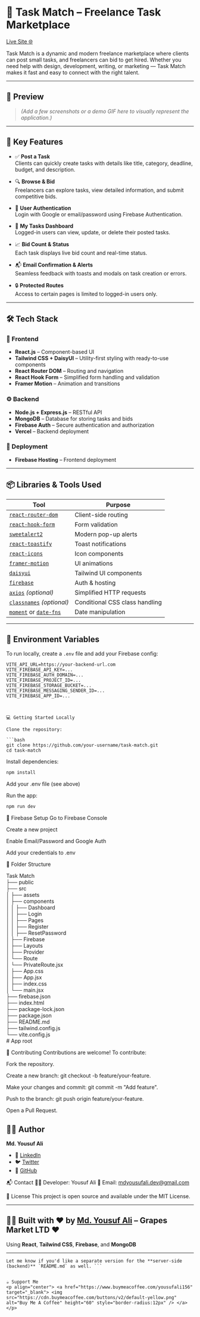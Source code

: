 # 🍇 Task Match – Freelance Task Marketplace

[Live Site 🌐](https://grapes-market.web.app)

Task Match is a dynamic and modern freelance marketplace where clients can post small tasks, and freelancers can bid to get hired. Whether you need help with design, development, writing, or marketing — Task Match makes it fast and easy to connect with the right talent.

---

## 📸 Preview

> *(Add a few screenshots or a demo GIF here to visually represent the application.)*

---

## 🌟 Key Features

- ✅ **Post a Task**  
  Clients can quickly create tasks with details like title, category, deadline, budget, and description.

- 🔍 **Browse & Bid**  
  Freelancers can explore tasks, view detailed information, and submit competitive bids.

- 👤 **User Authentication**  
  Login with Google or email/password using Firebase Authentication.

- 💼 **My Tasks Dashboard**  
  Logged-in users can view, update, or delete their posted tasks.

- 📈 **Bid Count & Status**  
  Each task displays live bid count and real-time status.

- 📬 **Email Confirmation & Alerts**  
  Seamless feedback with toasts and modals on task creation or errors.

- 🔒 **Protected Routes**  
  Access to certain pages is limited to logged-in users only.

---

## 🛠 Tech Stack

### 🔧 Frontend
- **React.js** – Component-based UI
- **Tailwind CSS + DaisyUI** – Utility-first styling with ready-to-use components
- **React Router DOM** – Routing and navigation
- **React Hook Form** – Simplified form handling and validation
- **Framer Motion** – Animation and transitions

### ⚙️ Backend
- **Node.js + Express.js** – RESTful API
- **MongoDB** – Database for storing tasks and bids
- **Firebase Auth** – Secure authentication and authorization
- **Vercel** – Backend deployment

### 🚀 Deployment
- **Firebase Hosting** – Frontend deployment

---

## 📦 Libraries & Tools Used

| Tool | Purpose |
|------|---------|
| [`react-router-dom`](https://www.npmjs.com/package/react-router-dom) | Client-side routing |
| [`react-hook-form`](https://www.npmjs.com/package/react-hook-form) | Form validation |
| [`sweetalert2`](https://www.npmjs.com/package/sweetalert2) | Modern pop-up alerts |
| [`react-toastify`](https://www.npmjs.com/package/react-toastify) | Toast notifications |
| [`react-icons`](https://www.npmjs.com/package/react-icons) | Icon components |
| [`framer-motion`](https://www.npmjs.com/package/framer-motion) | UI animations |
| [`daisyui`](https://www.npmjs.com/package/daisyui) | Tailwind UI components |
| [`firebase`](https://www.npmjs.com/package/firebase) | Auth & hosting |
| [`axios`](https://www.npmjs.com/package/axios) *(optional)* | Simplified HTTP requests |
| [`classnames`](https://www.npmjs.com/package/classnames) *(optional)* | Conditional CSS class handling |
| [`moment`](https://www.npmjs.com/package/moment) or [`date-fns`](https://www.npmjs.com/package/date-fns) | Date manipulation |

---

## 🔐 Environment Variables

To run locally, create a `.env` file and add your Firebase config:

```env
VITE_API_URL=https://your-backend-url.com
VITE_FIREBASE_API_KEY=...
VITE_FIREBASE_AUTH_DOMAIN=...
VITE_FIREBASE_PROJECT_ID=...
VITE_FIREBASE_STORAGE_BUCKET=...
VITE_FIREBASE_MESSAGING_SENDER_ID=...
VITE_FIREBASE_APP_ID=...



💻 Getting Started Locally

Clone the repository:

```bash
git clone https://github.com/your-username/task-match.git
cd task-match
```


Install dependencies:

```bash
npm install
```

Add your .env file (see above)


Run the app:

```bash
npm run dev
```

🔐 Firebase Setup
Go to Firebase Console

Create a new project

Enable Email/Password and Google Auth

Add your credentials to .env



📁 Folder Structure

Task Match<br/>
├── public<br/>
├── src<br/>
│   ├── assets<br/>
│   ├── components<br/>
│   │   ├── Dashboard<br/>
│   │   ├── Login<br/>
│   │   ├── Pages<br/>
│   │   ├── Register<br/>
│   │   ├── ResetPassword<br/>
│   ├── Firebase<br/>
│   ├── Layouts<br/>
│   ├── Provider<br/>
│   └── Route<br/>
│       └── PrivateRoute.jsx<br/>
│   ├── App.css<br/>
│   ├── App.jsx<br/>
│   ├── index.css<br/>
│   └── main.jsx<br/>
├── firebase.json<br/>
├── index.html<br/>
├── package-lock.json<br/>
├── package.json<br/>
├── README.md<br/>
├── tailwind.config.js<br/>
└── vite.config.js<br/>
           # App root <br/>





🤝 Contributing
Contributions are welcome! To contribute:

Fork the repository.

Create a new branch: git checkout -b feature/your-feature.

Make your changes and commit: git commit -m "Add feature".

Push to the branch: git push origin feature/your-feature.

Open a Pull Request.

## 🧑‍💻 Author

**Md. Yousuf Ali**

- 🔗 [LinkedIn](https://www.linkedin.com/in/yousufali156/)
- 🐦 [Twitter](https://twitter.com/mdyousufali001)
- 📂 [GitHub](https://github.com/yousufali156)


📬 Contact
👨‍💻 Developer: Yousuf Ali
📧 Email: mdyousufali.dev@gmail.com



📄 License
This project is open source and available under the MIT License.



---

## 👨‍💻 Built with ❤️ by [Md. Yousuf Ali](https://www.linkedin.com/in/yousuf-ali-656744141/) – Grapes Market LTD ❤️  
Using **React**, **Tailwind CSS**, **Firebase**, and **MongoDB**

---
```
Let me know if you'd like a separate version for the **server-side (backend)** `README.md` as well. ```


☕ Support Me
<p align="center"> <a href="https://www.buymeacoffee.com/yousufali156" target="_blank"> <img src="https://cdn.buymeacoffee.com/buttons/v2/default-yellow.png" alt="Buy Me A Coffee" height="60" style="border-radius:12px" /> </a> </p>